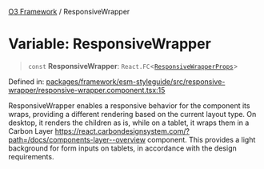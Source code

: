 [O3 Framework](../API.md) / ResponsiveWrapper

# Variable: ResponsiveWrapper

> `const` **ResponsiveWrapper**: `React.FC`\<[`ResponsiveWrapperProps`](../interfaces/ResponsiveWrapperProps.md)\>

Defined in: [packages/framework/esm-styleguide/src/responsive-wrapper/responsive-wrapper.component.tsx:15](https://github.com/openmrs/openmrs-esm-core/blob/85cde3ce59cd3d29230c98040a3f53525e808725/packages/framework/esm-styleguide/src/responsive-wrapper/responsive-wrapper.component.tsx#L15)

ResponsiveWrapper enables a responsive behavior for the component its wraps, providing a different rendering based on the current layout type.
On desktop, it renders the children as is, while on a tablet, it wraps them in a Carbon Layer https://react.carbondesignsystem.com/?path=/docs/components-layer--overview component.
This provides a light background for form inputs on tablets, in accordance with the design requirements.
